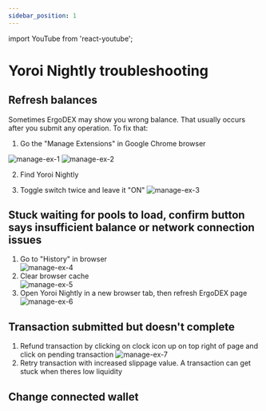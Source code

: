 ```yaml
---
sidebar_position: 1
---
```


import YouTube from 'react-youtube';

# Yoroi Nightly troubleshooting

## Refresh balances
Sometimes ErgoDEX may show you wrong balance. That usually occurs after you submit any operation. To fix that:

1. Go the "Manage Extensions" in Google Chrome browser

![manage-ex-1](/img/user-guides/yoroi-nightly-troubleshooting/1.png) ![manage-ex-2](/img/user-guides/yoroi-nightly-troubleshooting/2.png)

2. Find Yoroi Nightly

3. Toggle switch twice and leave it "ON"
![manage-ex-3](/img/user-guides/yoroi-nightly-troubleshooting/3.png)

## Stuck waiting for pools to load, confirm button says insufficient balance or network connection issues

1. Go to "History" in browser  
![manage-ex-4](/img/user-guides/yoroi-nightly-troubleshooting/4.png)
2. Clear browser cache  
![manage-ex-5](/img/user-guides/yoroi-nightly-troubleshooting/5.png)
3. Open Yoroi Nightly in a new browser tab, then refresh ErgoDEX page  
![manage-ex-6](/img/user-guides/yoroi-nightly-troubleshooting/6.png)

## Transaction submitted but doesn't complete

1. Refund transaction by clicking on clock icon up on top right of page and click on pending transaction
![manage-ex-7](/img/user-guides/yoroi-nightly-troubleshooting/7.png)
2. Retry transaction with increased slippage value. A transaction can get stuck when theres low liquidity

## Change connected wallet

<YouTube videoId="iHjSHd8n_U4" />
